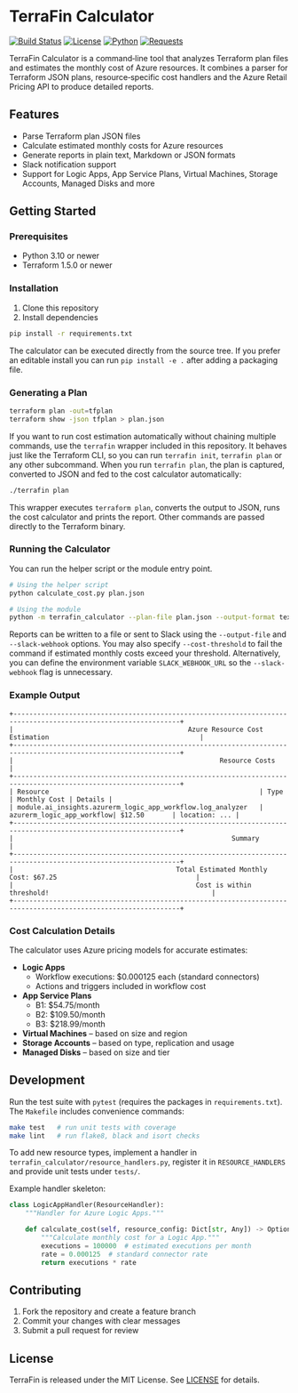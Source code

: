 # TerraFin Calculator

[![Build Status](https://github.com/ZacheryKuykendall/TerraFin/actions/workflows/cost-estimation.yml/badge.svg)](https://github.com/ZacheryKuykendall/TerraFin/actions/workflows/cost-estimation.yml)
[![License](https://img.shields.io/badge/license-MIT-green.svg)](LICENSE)
[![Python](https://img.shields.io/badge/python-3.10%2B-blue.svg)](https://www.python.org/)
[![Requests](https://img.shields.io/badge/requests-2.x-blue.svg)](https://docs.python-requests.org/)

TerraFin Calculator is a command‑line tool that analyzes Terraform plan files and estimates the monthly cost of Azure resources. It combines a parser for Terraform JSON plans, resource‑specific cost handlers and the Azure Retail Pricing API to produce detailed reports.

## Features

- Parse Terraform plan JSON files
- Calculate estimated monthly costs for Azure resources
- Generate reports in plain text, Markdown or JSON formats
- Slack notification support
- Support for Logic Apps, App Service Plans, Virtual Machines, Storage Accounts, Managed Disks and more

## Getting Started

### Prerequisites

- Python 3.10 or newer
- Terraform 1.5.0 or newer

### Installation

1. Clone this repository
2. Install dependencies

```bash
pip install -r requirements.txt
```

The calculator can be executed directly from the source tree. If you prefer an editable install you can run `pip install -e .` after adding a packaging file.

### Generating a Plan

```bash
terraform plan -out=tfplan
terraform show -json tfplan > plan.json
```

If you want to run cost estimation automatically without chaining multiple
commands, use the `terrafin` wrapper included in this repository. It behaves
just like the Terraform CLI, so you can run `terrafin init`, `terrafin plan` or
any other subcommand. When you run `terrafin plan`, the plan is captured,
converted to JSON and fed to the cost calculator automatically:

```bash
./terrafin plan
```
This wrapper executes `terraform plan`, converts the output to JSON, runs the
cost calculator and prints the report. Other commands are passed directly to the
Terraform binary.

### Running the Calculator

You can run the helper script or the module entry point.

```bash
# Using the helper script
python calculate_cost.py plan.json

# Using the module
python -m terrafin_calculator --plan-file plan.json --output-format text
```

Reports can be written to a file or sent to Slack using the `--output-file` and `--slack-webhook` options. You may also specify `--cost-threshold` to fail the command if estimated monthly costs exceed your threshold.
Alternatively, you can define the environment variable `SLACK_WEBHOOK_URL` so the `--slack-webhook` flag is unnecessary.

### Example Output

```text
+----------------------------------------------------------------------------------------------------------------+
|                                            Azure Resource Cost Estimation                                      |
+----------------------------------------------------------------------------------------------------------------+
|                                                    Resource Costs                                              |
+----------------------------------------------------------------------------------------------------------------+
| Resource                                                     | Type                      | Monthly Cost | Details |
| module.ai_insights.azurerm_logic_app_workflow.log_analyzer   | azurerm_logic_app_workflow| $12.50       | location: ... |
+----------------------------------------------------------------------------------------------------------------+
|                                                       Summary                                                   |
+----------------------------------------------------------------------------------------------------------------+
|                                         Total Estimated Monthly Cost: $67.25                                   |
|                                              Cost is within threshold!                                         |
+----------------------------------------------------------------------------------------------------------------+
```

### Cost Calculation Details

The calculator uses Azure pricing models for accurate estimates:

- **Logic Apps**
  - Workflow executions: $0.000125 each (standard connectors)
  - Actions and triggers included in workflow cost
- **App Service Plans**
  - B1: $54.75/month
  - B2: $109.50/month
  - B3: $218.99/month
- **Virtual Machines** – based on size and region
- **Storage Accounts** – based on type, replication and usage
- **Managed Disks** – based on size and tier

## Development

Run the test suite with `pytest` (requires the packages in `requirements.txt`). The `Makefile` includes convenience commands:

```bash
make test   # run unit tests with coverage
make lint   # run flake8, black and isort checks
```

To add new resource types, implement a handler in `terrafin_calculator/resource_handlers.py`, register it in `RESOURCE_HANDLERS` and provide unit tests under `tests/`.

Example handler skeleton:

```python
class LogicAppHandler(ResourceHandler):
    """Handler for Azure Logic Apps."""

    def calculate_cost(self, resource_config: Dict[str, Any]) -> Optional[float]:
        """Calculate monthly cost for a Logic App."""
        executions = 100000  # estimated executions per month
        rate = 0.000125  # standard connector rate
        return executions * rate
```

## Contributing

1. Fork the repository and create a feature branch
2. Commit your changes with clear messages
3. Submit a pull request for review

## License

TerraFin is released under the MIT License. See [LICENSE](LICENSE) for details.
